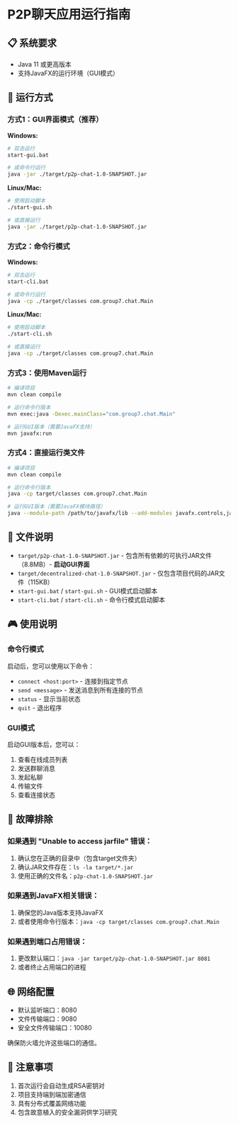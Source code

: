 # P2P聊天应用运行指南

## 📋 系统要求

- Java 11 或更高版本
- 支持JavaFX的运行环境（GUI模式）

## 🚀 运行方式

### 方式1：GUI界面模式（推荐）

**Windows:**
```bash
# 双击运行
start-gui.bat

# 或命令行运行
java -jar ./target/p2p-chat-1.0-SNAPSHOT.jar
```

**Linux/Mac:**
```bash
# 使用启动脚本
./start-gui.sh

# 或直接运行
java -jar ./target/p2p-chat-1.0-SNAPSHOT.jar
```

### 方式2：命令行模式

**Windows:**
```bash
# 双击运行
start-cli.bat

# 或命令行运行
java -cp ./target/classes com.group7.chat.Main
```

**Linux/Mac:**
```bash
# 使用启动脚本
./start-cli.sh

# 或直接运行
java -cp ./target/classes com.group7.chat.Main
```

### 方式3：使用Maven运行

```bash
# 编译项目
mvn clean compile

# 运行命令行版本
mvn exec:java -Dexec.mainClass="com.group7.chat.Main"

# 运行GUI版本（需要JavaFX支持）
mvn javafx:run
```

### 方式4：直接运行类文件

```bash
# 编译项目
mvn clean compile

# 运行命令行版本
java -cp target/classes com.group7.chat.Main

# 运行GUI版本（需要JavaFX模块路径）
java --module-path /path/to/javafx/lib --add-modules javafx.controls,javafx.fxml -cp target/classes com.group7.chat.gui.ChatApplication
```

## 📁 文件说明

- `target/p2p-chat-1.0-SNAPSHOT.jar` - 包含所有依赖的可执行JAR文件（8.8MB）- **启动GUI界面**
- `target/decentralized-chat-1.0-SNAPSHOT.jar` - 仅包含项目代码的JAR文件（115KB）
- `start-gui.bat` / `start-gui.sh` - GUI模式启动脚本
- `start-cli.bat` / `start-cli.sh` - 命令行模式启动脚本

## 🎮 使用说明

### 命令行模式

启动后，您可以使用以下命令：

- `connect <host:port>` - 连接到指定节点
- `send <message>` - 发送消息到所有连接的节点
- `status` - 显示当前状态
- `quit` - 退出程序

### GUI模式

启动GUI版本后，您可以：

1. 查看在线成员列表
2. 发送群聊消息
3. 发起私聊
4. 传输文件
5. 查看连接状态

## 🔧 故障排除

### 如果遇到 "Unable to access jarfile" 错误：

1. 确认您在正确的目录中（包含target文件夹）
2. 确认JAR文件存在：`ls -la target/*.jar`
3. 使用正确的文件名：`p2p-chat-1.0-SNAPSHOT.jar`

### 如果遇到JavaFX相关错误：

1. 确保您的Java版本支持JavaFX
2. 或者使用命令行版本：`java -cp target/classes com.group7.chat.Main`

### 如果遇到端口占用错误：

1. 更改默认端口：`java -jar target/p2p-chat-1.0-SNAPSHOT.jar 8081`
2. 或者终止占用端口的进程

## 🌐 网络配置

- 默认监听端口：8080
- 文件传输端口：9080
- 安全文件传输端口：10080

确保防火墙允许这些端口的通信。

## 📝 注意事项

1. 首次运行会自动生成RSA密钥对
2. 项目支持端到端加密通信
3. 具有分布式覆盖网络功能
4. 包含故意植入的安全漏洞供学习研究
